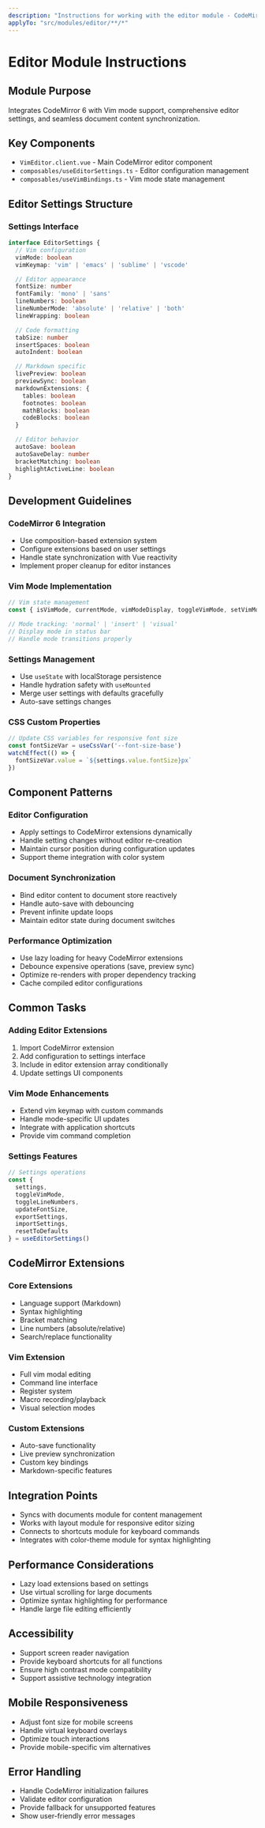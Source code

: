 ```yaml
---
description: "Instructions for working with the editor module - CodeMirror 6 integration, Vim mode, and editor settings"
applyTo: "src/modules/editor/**/*"
---
```


# Editor Module Instructions

## Module Purpose
Integrates CodeMirror 6 with Vim mode support, comprehensive editor settings, and seamless document content synchronization.

## Key Components
- `VimEditor.client.vue` - Main CodeMirror editor component
- `composables/useEditorSettings.ts` - Editor configuration management
- `composables/useVimBindings.ts` - Vim mode state management

## Editor Settings Structure

### Settings Interface
```typescript
interface EditorSettings {
  // Vim configuration
  vimMode: boolean
  vimKeymap: 'vim' | 'emacs' | 'sublime' | 'vscode'

  // Editor appearance
  fontSize: number
  fontFamily: 'mono' | 'sans'
  lineNumbers: boolean
  lineNumberMode: 'absolute' | 'relative' | 'both'
  lineWrapping: boolean

  // Code formatting
  tabSize: number
  insertSpaces: boolean
  autoIndent: boolean

  // Markdown specific
  livePreview: boolean
  previewSync: boolean
  markdownExtensions: {
    tables: boolean
    footnotes: boolean
    mathBlocks: boolean
    codeBlocks: boolean
  }

  // Editor behavior
  autoSave: boolean
  autoSaveDelay: number
  bracketMatching: boolean
  highlightActiveLine: boolean
}
```

## Development Guidelines

### CodeMirror 6 Integration
- Use composition-based extension system
- Configure extensions based on user settings
- Handle state synchronization with Vue reactivity
- Implement proper cleanup for editor instances

### Vim Mode Implementation
```typescript
// Vim state management
const { isVimMode, currentMode, vimModeDisplay, toggleVimMode, setVimMode } = useVimBindings()

// Mode tracking: 'normal' | 'insert' | 'visual'
// Display mode in status bar
// Handle mode transitions properly
```

### Settings Management
- Use `useState` with localStorage persistence
- Handle hydration safety with `useMounted`
- Merge user settings with defaults gracefully
- Auto-save settings changes

### CSS Custom Properties
```typescript
// Update CSS variables for responsive font size
const fontSizeVar = useCssVar('--font-size-base')
watchEffect(() => {
  fontSizeVar.value = `${settings.value.fontSize}px`
})
```

## Component Patterns

### Editor Configuration
- Apply settings to CodeMirror extensions dynamically
- Handle setting changes without editor re-creation
- Maintain cursor position during configuration updates
- Support theme integration with color system

### Document Synchronization
- Bind editor content to document store reactively
- Handle auto-save with debouncing
- Prevent infinite update loops
- Maintain editor state during document switches

### Performance Optimization
- Use lazy loading for heavy CodeMirror extensions
- Debounce expensive operations (save, preview sync)
- Optimize re-renders with proper dependency tracking
- Cache compiled editor configurations

## Common Tasks

### Adding Editor Extensions
1. Import CodeMirror extension
2. Add configuration to settings interface
3. Include in editor extension array conditionally
4. Update settings UI components

### Vim Mode Enhancements
- Extend vim keymap with custom commands
- Handle mode-specific UI updates
- Integrate with application shortcuts
- Provide vim command completion

### Settings Features
```typescript
// Settings operations
const {
  settings,
  toggleVimMode,
  toggleLineNumbers,
  updateFontSize,
  exportSettings,
  importSettings,
  resetToDefaults
} = useEditorSettings()
```

## CodeMirror Extensions

### Core Extensions
- Language support (Markdown)
- Syntax highlighting
- Bracket matching
- Line numbers (absolute/relative)
- Search/replace functionality

### Vim Extension
- Full vim modal editing
- Command line interface
- Register system
- Macro recording/playback
- Visual selection modes

### Custom Extensions
- Auto-save functionality
- Live preview synchronization
- Custom key bindings
- Markdown-specific features

## Integration Points
- Syncs with documents module for content management
- Works with layout module for responsive editor sizing
- Connects to shortcuts module for keyboard commands
- Integrates with color-theme module for syntax highlighting

## Performance Considerations
- Lazy load extensions based on settings
- Use virtual scrolling for large documents
- Optimize syntax highlighting for performance
- Handle large file editing efficiently

## Accessibility
- Support screen reader navigation
- Provide keyboard shortcuts for all functions
- Ensure high contrast mode compatibility
- Support assistive technology integration

## Mobile Responsiveness
- Adjust font size for mobile screens
- Handle virtual keyboard overlays
- Optimize touch interactions
- Provide mobile-specific vim alternatives

## Error Handling
- Handle CodeMirror initialization failures
- Validate editor configuration
- Provide fallback for unsupported features
- Show user-friendly error messages
